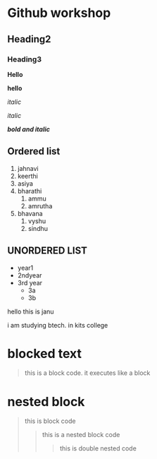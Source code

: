# Github workshop
## Heading2
### Heading3
**Hello**

__hello__

*italic*

_italic_

_**bold and italic**_

## Ordered list
1. jahnavi
2. keerthi
3. asiya
4. bharathi
    1. ammu
    2. amrutha
5. bhavana
      1. vyshu
      1. sindhu
  
## UNORDERED LIST
- year1
- 2ndyear
- 3rd year
    * 3a
    * 3b
    
hello this is janu

i am studying btech.
in kits college

# blocked text
>this is a block code. 
it executes like a block

# nested block
>this is block code
>>this is a nested block code
>>>this is double nested code
